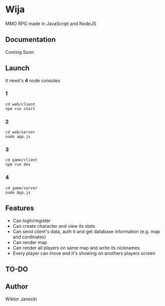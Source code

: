 # Wija

MMO RPG made in JavaScript and NodeJS


## Documentation

Coming Soon


## Launch

It need's **4** node consoles  
### 1   
`cd web/client`  
`npm run start`  
### 2  
`cd web/server`  
`node app.js`  
### 3  
`cd game/client`  
`npm run dev`  
### 4  
`cd game/server`  
`node App.js`  


## Features

* Can login/register
* Can create character and view its stats
* Can send client's data, auth it and get database information (e.g. map and cordinates)
* Can render map
* Can render all players on same map and write its nicknames
* Every player can move and it's showing on anothers players screen


## TO-DO


## Author

Wiktor Janecki